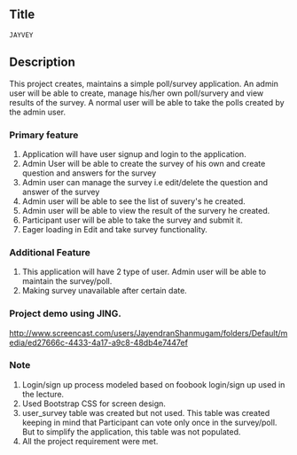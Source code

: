 ## Title
	JAYVEY

## Description

This project creates, maintains a simple poll/survey application. An admin user will be able to create, manage his/her own poll/survery and view results of the survey. A normal user will be able to take the polls created by the admin user.

### Primary feature

1. Application will have user signup and login to the application.
2. Admin User will be able to create the survey of his own and create question and answers for the survey
3. Admin user can manage the survey i.e edit/delete the question and answer of the survey
4. Admin user will be able to see the list of suvery's he created.
5. Admin user will be able to view the result of the survery he created. 
6. Participant user will be able to take the survey and submit it.
7. Eager loading in Edit and take survey functionality.

### Additional Feature

1. This application will have 2 type of user. Admin user will be able to maintain the survey/poll.
2. Making survey unavailable after certain date.

### Project demo using JING.
http://www.screencast.com/users/JayendranShanmugam/folders/Default/media/ed27666c-4433-4a17-a9c8-48db4e7447ef

### Note
1. Login/sign up process modeled based on foobook login/sign up used in the lecture.
2. Used Bootstrap CSS for screen design.
3. user_survey table was created but not used. This table was created keeping in mind that Participant can vote only once 
in the survey/poll. But to simplify the application, this table was not populated.
4. All the project requirement were met.
